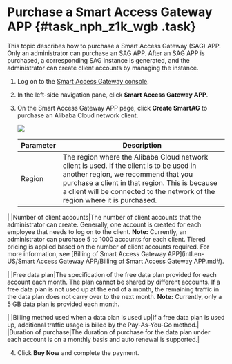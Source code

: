 # Purchase a Smart Access Gateway APP {#task_nph_z1k_wgb .task}

This topic describes how to purchase a Smart Access Gateway \(SAG\) APP. Only an administrator can purchase an SAG APP. After an SAG APP is purchased, a corresponding SAG instance is generated, and the administrator can create client accounts by managing the instance.

1.  Log on to the [Smart Access Gateway console](https://smartag.console.aliyun.com/sag/cn-shanghai/sags).
2.  In the left-side navigation pane, click **Smart Access Gateway APP**.
3.  On the Smart Access Gateway APP page, click **Create SmartAG** to purchase an Alibaba Cloud network client. 

    ![](http://static-aliyun-doc.oss-cn-hangzhou.aliyuncs.com/assets/img/129978/156376115044287_en-US.png)

    |Parameter|Description|
    |---------|-----------|
    |Region|The region where the Alibaba Cloud network client is used. If the client is to be used in another region, we recommend that you purchase a client in that region. This is because a client will be connected to the network of the region where it is purchased.

 |
    |Number of client accounts|The number of client accounts that the administrator can create. Generally, one account is created for each employee that needs to log on to the client. **Note:** Currently, an administrator can purchase 5 to 1000 accounts for each client. Tiered pricing is applied based on the number of client accounts required. For more information, see [Billing of Smart Access Gateway APP](intl.en-US/Smart Access Gateway APP/Billing of Smart Access Gateway APP.md#).

 |
    |Free data plan|The specification of the free data plan provided for each account each month. The plan cannot be shared by different accounts. If a free data plan is not used up at the end of a month, the remaining traffic in the data plan does not carry over to the next month. **Note:** Currently, only a 5 GB data plan is provided each month.

 |
    |Billing method used when a data plan is used up|If a free data plan is used up, additional traffic usage is billed by the Pay-As-You-Go method.|
    |Duration of purchase|The duration of purchase for the data plan under each account is on a monthly basis and auto renewal is supported.|

4.  Click **Buy Now** and complete the payment.

